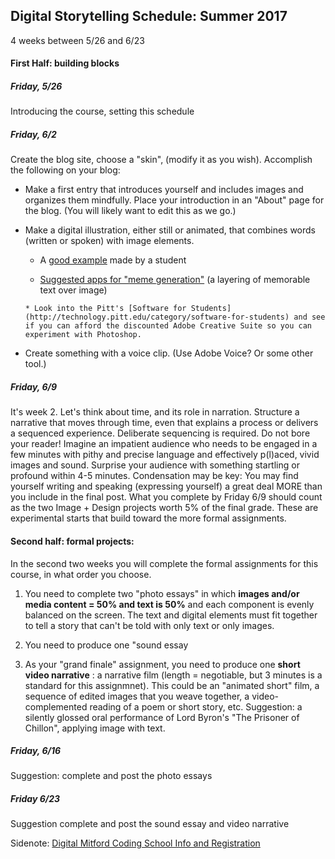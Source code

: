 
## Digital Storytelling Schedule: Summer 2017

4 weeks between 5/26 and 6/23

#### First Half: building blocks

##### Friday, 5/26 
Introducing the course, setting this schedule

##### Friday, 6/2  
Create the blog site, choose a "skin", (modify it as you wish). Accomplish the following on your blog:

* Make a first entry that introduces yourself and includes images and organizes them mindfully. Place your introduction in an "About" page for the blog. (You will likely want to edit this as we go.)

* Make a digital illustration, either still or animated, that combines words (written or spoken) with image elements. 

     * A [good example](https://craftygrrrlblog.wordpress.com/2016/01/31/the-frustrations-of-crocheting/) made by a student 
     
     * [Suggested apps for "meme generation"](https://dailytekk.com/the-6-best-meme-generators-and-apps-of-2015/) (a layering of memorable text over image)
          
      * Look into the Pitt's [Software for Students](http://technology.pitt.edu/category/software-for-students) and see if you can afford the discounted Adobe Creative Suite so you can experiment with Photoshop.

 * Create something with a voice clip. (Use Adobe Voice? Or some other tool.)
  


##### Friday, 6/9
It's week 2. Let's think about time, and its role in narration. Structure a narrative that moves through time, even that explains a process or delivers a sequenced experience. Deliberate sequencing is required. Do not bore your reader! Imagine an impatient audience who needs to be engaged in a few minutes with pithy and precise language and effectively p(l)aced, vivid images and sound. Surprise your audience with something startling or profound within 4-5 minutes. Condensation may be key: You may find yourself writing and speaking (expressing yourself) a great deal MORE than you include in the final post.
What you complete by Friday 6/9 should count as the two Image + Design projects worth 5% of the final grade. These are experimental starts that build toward the more formal assignments.


#### Second half: formal projects:
In the second two weeks you will complete the formal assignments for this course, in what order you choose. 

1. You need to complete two "photo essays" in which **images and/or media content = 50% and text is 50%** and each component is evenly balanced on the screen. The text and digital elements must fit together to tell a story that can't be told with only text or only images.

1. You need to produce one "sound essay 

1. As your "grand finale" assignment, you need to produce one **short video narrative** : a narrative film (length = negotiable, but 3 minutes is a standard for this assignmnet). This could be an "animated short" film, a sequence of edited images that you weave together, a video-complemented reading of a poem or short story, etc.  Suggestion: a silently glossed oral performance of Lord Byron's "The Prisoner of Chillon", applying image with text.

##### Friday, 6/16 
Suggestion: complete and post the photo essays

##### Friday 6/23 
Suggestion complete and post the sound essay and video narrative


Sidenote: [Digital Mitford Coding School 
Info and Registration](https://digitalmitford.wordpress.com/2017/01/29/call-for-registration-fifth-digital-mitford-coding-school-june-27-july-1-2017/)
